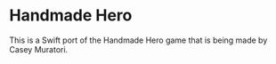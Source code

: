 # Handmade Hero

This is a Swift port of the Handmade Hero game that is being made by Casey Muratori.
